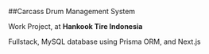 ##Carcass Drum Management System

Work Project, at **Hankook Tire Indonesia**

Fullstack, MySQL database using Prisma ORM, and Next.js
